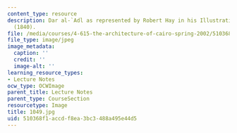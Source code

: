 ```yaml
---
content_type: resource
description: Dar al-`Adl as represented by Robert Hay in his Illustrations of Cairo
  (1840).
file: /media/courses/4-615-the-architecture-of-cairo-spring-2002/510368f1accdf8ea3bc3488a495e44d5_1049.jpg
file_type: image/jpeg
image_metadata:
  caption: ''
  credit: ''
  image-alt: ''
learning_resource_types:
- Lecture Notes
ocw_type: OCWImage
parent_title: Lecture Notes
parent_type: CourseSection
resourcetype: Image
title: 1049.jpg
uid: 510368f1-accd-f8ea-3bc3-488a495e44d5
---
```

